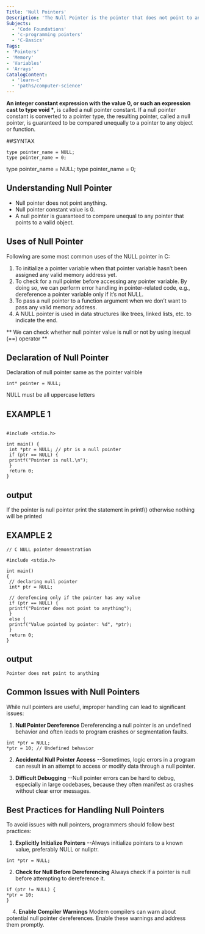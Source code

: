 ```yaml
---
Title: 'Null Pointers'
Description: 'The Null Pointer is the pointer that does not point to any location but NULL.'
Subjects:
  - 'Code Foundations'
  - 'c-programming pointers'
  - 'C-Basics'
Tags: 
- 'Pointers'
- 'Memory'
- 'Variables'
- 'Arrays'
CatalogContent:
  - 'learn-c'
  - 'paths/computer-science'
---
```


**An integer constant expression with the value 0, or such an expression cast to type void \***, is called a null pointer constant. If a null pointer constant is converted to a pointer type, the resulting pointer, called a null pointer, is guaranteed to be compared unequally to a pointer to any object or function.

##SYNTAX

```
type pointer_name = NULL;
type pointer_name = 0;
```
type pointer_name = NULL;
type pointer_name = 0;


## Understanding Null Pointer

- Null pointer does not point anything.
- Null pointer constant value is 0.
- A null pointer is guaranteed to compare unequal to any pointer that points to a valid object.

## Uses of Null Pointer

Following are some most common uses of the NULL pointer in C:

1. To initialize a pointer variable when that pointer variable hasn’t been assigned any valid memory address yet.
2. To check for a null pointer before accessing any pointer variable. By doing so, we can perform error handling in pointer-related code, e.g., dereference a pointer variable only if it’s not NULL.
3. To pass a null pointer to a function argument when we don’t want to pass any valid memory address.
4. A NULL pointer is used in data structures like trees, linked lists, etc. to indicate the end.

** We can check whether null pointer value is null or not by using isequal (==) operator **

## Declaration of Null Pointer

Declaration of null pointer same as the pointer valrible

```
int* pointer = NULL;

```
NULL must be all uppercase letters


## EXAMPLE 1

```

#include <stdio.h>

int main() {
 int *ptr = NULL; // ptr is a null pointer
 if (ptr == NULL) {
 printf("Pointer is null.\n");
 }
 return 0;
}

```

## output

If the pointer is null pointer print the statement in printf() otherwise nothing will be printed



## EXAMPLE 2

```
// C NULL pointer demonstration

#include <stdio.h>

int main()
{
 // declaring null pointer
 int* ptr = NULL;

 // derefencing only if the pointer has any value
 if (ptr == NULL) {
 printf("Pointer does not point to anything");
 }
 else {
 printf("Value pointed by pointer: %d", *ptr);
 }
 return 0;
}

```
## output

```
Pointer does not point to anything

```

## Common Issues with Null Pointers

While null pointers are useful, improper handling can lead to significant issues:

1. **Null Pointer Dereference**
 Dereferencing a null pointer is an undefined behavior and often leads to program crashes or segmentation faults.
 ```
 int *ptr = NULL;
 *ptr = 10; // Undefined behavior
 ```
2. **Accidental Null Pointer Access**
--Sometimes, logic errors in a program can result in an attempt to access or modify data through a null pointer.

3. **Difficult Debugging**
--Null pointer errors can be hard to debug, especially in large codebases, because they often manifest as crashes without clear error messages.

## Best Practices for Handling Null Pointers
To avoid issues with null pointers, programmers should follow best practices:

1. **Explicitly Initialize Pointers**
--Always initialize pointers to a known value, preferably NULL or nullptr.

```
int *ptr = NULL;
```

2. **Check for Null Before Dereferencing**
 Always check if a pointer is null before attempting to dereference it.
 ```
 if (ptr != NULL) {
 *ptr = 10;
 }
 ```
    
4. **Enable Compiler Warnings**
 Modern compilers can warn about potential null pointer dereferences. Enable these warnings and address them promptly.
